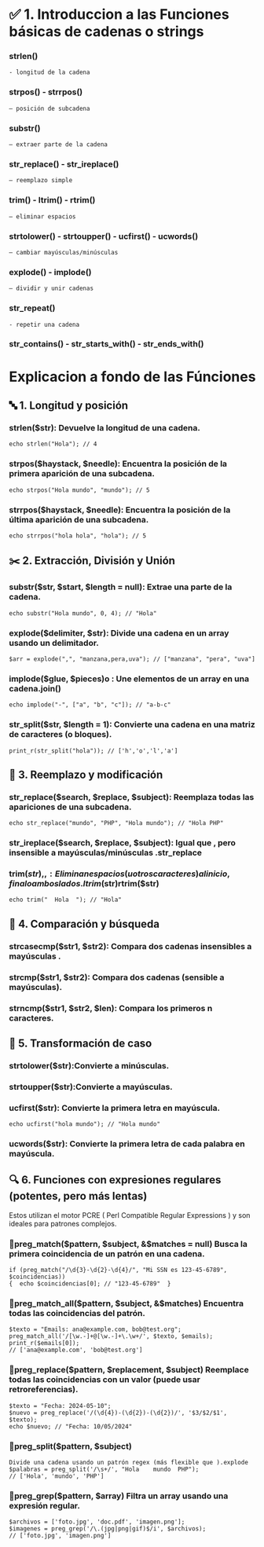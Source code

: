 # ✅ 1. Introduccion a las Funciones básicas de cadenas o strings
### strlen()
    - longitud de la cadena
### strpos() - strrpos()
    – posición de subcadena 
### substr()
    – extraer parte de la cadena
### str_replace() - str_ireplace()
    – reemplazo simple 
### trim() - ltrim() - rtrim()
    – eliminar espacios 
### strtolower() - strtoupper() - ucfirst() - ucwords()
    – cambiar mayúsculas/minúsculas 
### explode() - implode()
    – dividir y unir cadenas
### str_repeat()
    - repetir una cadena
### str_contains() - str_starts_with() - str_ends_with()

# Explicacion a fondo de las Fúnciones

## 🔤 1. Longitud y posición
 ### strlen($str): Devuelve la longitud de una cadena.
    echo strlen("Hola"); // 4

###  strpos($haystack, $needle): Encuentra la posición de la primera aparición de una subcadena.
    echo strpos("Hola mundo", "mundo"); // 5

###  strrpos($haystack, $needle): Encuentra la posición de la última aparición de una subcadena.
    echo strrpos("hola hola", "hola"); // 5

## ✂️ 2. Extracción, División y Unión
### substr($str, $start, $length = null): Extrae una parte de la cadena.
    echo substr("Hola mundo", 0, 4); // "Hola"

### explode($delimiter, $str): Divide una cadena en un array usando un delimitador.
    $arr = explode(",", "manzana,pera,uva"); // ["manzana", "pera", "uva"]
### implode($glue, $pieces)o : Une elementos de un array en una cadena.join()
    echo implode("-", ["a", "b", "c"]); // "a-b-c"
### str_split($str, $length = 1): Convierte una cadena en una matriz de caracteres (o bloques).
    print_r(str_split("hola")); // ['h','o','l','a']

## 🔁 3. Reemplazo y modificación
### str_replace($search, $replace, $subject): Reemplaza todas las apariciones de una subcadena.
    echo str_replace("mundo", "PHP", "Hola mundo"); // "Hola PHP"
    
### str_ireplace($search, $replace, $subject): Igual que , pero insensible a mayúsculas/minúsculas .str_replace

### trim($str), , : Eliminan espacios (u otros caracteres) al inicio, final o ambos lados.ltrim($str)rtrim($str)
    echo trim("  Hola  "); // "Hola"

## 📏 4. Comparación y búsqueda
### strcasecmp($str1, $str2): Compara dos cadenas insensibles a mayúsculas .
### strcmp($str1, $str2): Compara dos cadenas (sensible a mayúsculas).
### strncmp($str1, $str2, $len): Compara los primeros n caracteres.

## 🧼 5. Transformación de caso
### strtolower($str):Convierte a minúsculas.
### strtoupper($str):Convierte a mayúsculas.
### ucfirst($str): Convierte la primera letra en mayúscula.
    echo ucfirst("hola mundo"); // "Hola mundo"
 ###  ucwords($str): Convierte la primera letra de cada palabra en mayúscula.


## 🔍 6.  Funciones con expresiones regulares (potentes, pero más lentas)
Estos utilizan el motor PCRE ( Perl Compatible Regular Expressions ) y son ideales para patrones complejos.
### 📌preg_match($pattern, $subject, &$matches = null)  Busca la primera coincidencia de un patrón en una cadena.
    if (preg_match("/\d{3}-\d{2}-\d{4}/", "Mi SSN es 123-45-6789", $coincidencias))
    {  echo $coincidencias[0]; // "123-45-6789"  }
    
### 📌preg_match_all($pattern, $subject, &$matches) Encuentra todas las coincidencias del patrón.
    $texto = "Emails: ana@example.com, bob@test.org";
    preg_match_all('/[\w.-]+@[\w.-]+\.\w+/', $texto, $emails);
    print_r($emails[0]); 
    // ['ana@example.com', 'bob@test.org']

### 📌preg_replace($pattern, $replacement, $subject) Reemplace todas las coincidencias con un valor (puede usar retroreferencias).
    $texto = "Fecha: 2024-05-10";
    $nuevo = preg_replace('/(\d{4})-(\d{2})-(\d{2})/', '$3/$2/$1', $texto);
    echo $nuevo; // "Fecha: 10/05/2024"

### 📌preg_split($pattern, $subject)
    Divide una cadena usando un patrón regex (más flexible que ).explode
    $palabras = preg_split('/\s+/', "Hola    mundo  PHP"); 
    // ['Hola', 'mundo', 'PHP']

### 📌preg_grep($pattern, $array)  Filtra un array usando una expresión regular.
    $archivos = ['foto.jpg', 'doc.pdf', 'imagen.png'];
    $imagenes = preg_grep('/\.(jpg|png|gif)$/i', $archivos);
    // ['foto.jpg', 'imagen.png']


